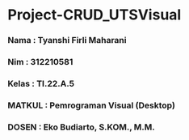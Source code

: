 # Project-CRUD_UTSVisual


### Nama : Tyanshi Firli Maharani 
### Nim : 312210581
### Kelas : TI.22.A.5
### MATKUL : Pemrograman Visual (Desktop)
### DOSEN     : Eko Budiarto, S.KOM., M.M.



